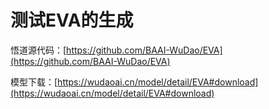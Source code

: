 # 测试EVA的生成

悟道源代码：[https://github.com/BAAI-WuDao/EVA](https://github.com/BAAI-WuDao/EVA)

模型下载：[https://wudaoai.cn/model/detail/EVA#download](https://wudaoai.cn/model/detail/EVA#download)

